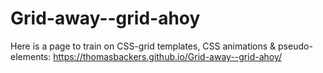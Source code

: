 # Grid-away--grid-ahoy

Here is a page to train on CSS-grid templates, CSS animations & pseudo-elements:
https://thomasbackers.github.io/Grid-away--grid-ahoy/